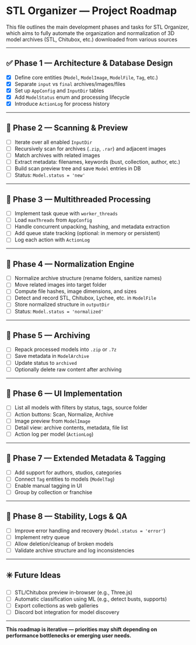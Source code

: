# STL Organizer — Project Roadmap

This file outlines the main development phases and tasks for STL Organizer, which aims to fully automate the organization and normalization of 3D model archives (STL, Chitubox, etc.) downloaded from various sources

---

## ✅ Phase 1 — Architecture & Database Design

- [x] Define core entities (`Model`, `ModelImage`, `ModelFile`, `Tag`, etc.)
- [x] Separate `input` vs `final` archives/images/files
- [x] Set up `AppConfig` and `InputDir` tables
- [x] Add `ModelStatus` enum and processing lifecycle
- [x] Introduce `ActionLog` for process history

---

## 🚧 Phase 2 — Scanning & Preview

- [ ] Iterate over all enabled `InputDir`
- [ ] Recursively scan for archives (`.zip`, `.rar`) and adjacent images
- [ ] Match archives with related images
- [ ] Extract metadata: filenames, keywords (bust, collection, author, etc.)
- [ ] Build scan preview tree and save `Model` entries in DB
- [ ] Status: `Model.status = 'new'`

---

## 🚧 Phase 3 — Multithreaded Processing

- [ ] Implement task queue with `worker_threads`
- [ ] Load `maxThreads` from `AppConfig`
- [ ] Handle concurrent unpacking, hashing, and metadata extraction
- [ ] Add queue state tracking (optional: in memory or persistent)
- [ ] Log each action with `ActionLog`

---

## 🚧 Phase 4 — Normalization Engine

- [ ] Normalize archive structure (rename folders, sanitize names)
- [ ] Move related images into target folder
- [ ] Compute file hashes, image dimensions, and sizes
- [ ] Detect and record STL, Chitubox, Lychee, etc. in `ModelFile`
- [ ] Store normalized structure in `outputDir`
- [ ] Status: `Model.status = 'normalized'`

---

## 🚧 Phase 5 — Archiving

- [ ] Repack processed models into `.zip` or `.7z`
- [ ] Save metadata in `ModelArchive`
- [ ] Update status to `archived`
- [ ] Optionally delete raw content after archiving

---

## 🚧 Phase 6 — UI Implementation

- [ ] List all models with filters by status, tags, source folder
- [ ] Action buttons: Scan, Normalize, Archive
- [ ] Image preview from `ModelImage`
- [ ] Detail view: archive contents, metadata, file list
- [ ] Action log per model (`ActionLog`)

---

## 🔄 Phase 7 — Extended Metadata & Tagging

- [ ] Add support for authors, studios, categories
- [ ] Connect `Tag` entities to models (`ModelTag`)
- [ ] Enable manual tagging in UI
- [ ] Group by collection or franchise

---

## 🧪 Phase 8 — Stability, Logs & QA

- [ ] Improve error handling and recovery (`Model.status = 'error'`)
- [ ] Implement retry queue
- [ ] Allow deletion/cleanup of broken models
- [ ] Validate archive structure and log inconsistencies

---

## ✳️ Future Ideas

- [ ] STL/Chitubox preview in-browser (e.g., Three.js)
- [ ] Automatic classification using ML (e.g., detect busts, supports)
- [ ] Export collections as web galleries
- [ ] Discord bot integration for model discovery

---

**This roadmap is iterative — priorities may shift depending on performance bottlenecks or emerging user needs.**

